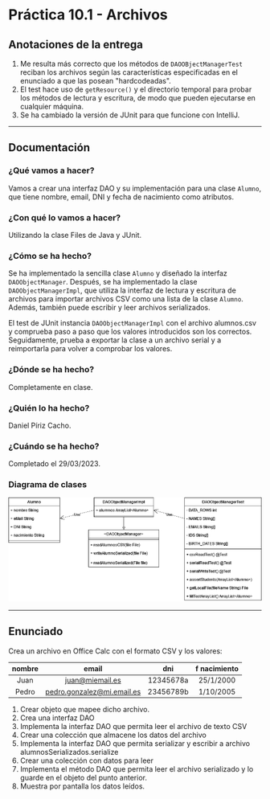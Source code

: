 # Práctica 10.1 - Archivos

## Anotaciones de la entrega

1. Me resulta más correcto que los métodos de `DAOOBjectManagerTest` reciban los archivos según las características especificadas en el enunciado a que las posean "hardcodeadas".
2. El test hace uso de `getResource()` y el directorio temporal para probar los métodos de lectura y escritura, de modo que pueden ejecutarse en cualquier máquina.
3. Se ha cambiado la versión de JUnit para que funcione con IntelliJ.

---

## Documentación

### ¿Qué vamos a hacer?

Vamos a crear una interfaz DAO y su implementación para una clase `Alumno`, que tiene nombre, email, DNI y fecha de nacimiento como atributos.

### ¿Con qué lo vamos a hacer?

Utilizando la clase Files de Java y JUnit.

### ¿Cómo se ha hecho?

Se ha implementado la sencilla clase `Alumno` y diseñado la interfaz `DAOObjectManager`. Después, se ha implementado la clase `DAOObjectManagerImpl`, que utiliza la interfaz de lectura y escritura de archivos para importar archivos CSV como una lista de la clase `Alumno`. Además, también puede escribir y leer archivos serializados.

El test de JUnit instancia `DAOObjectManagerImpl` con el archivo alumnos.csv y comprueba paso a paso que los valores introducidos son los correctos. Seguidamente, prueba a exportar la clase a un archivo serial y a reimportarla para volver a comprobar los valores.

### ¿Dónde se ha hecho?

Completamente en clase.

### ¿Quién lo ha hecho?

Daniel Píriz Cacho.

### ¿Cuándo se ha hecho?

Completado el 29/03/2023.

### Diagrama de clases

![Diagrama de clases de la actividad](./img/diag_clases.png)

---

## Enunciado

Crea un archivo en Office Calc con el formato CSV y los valores:

|nombre|email                       |dni        |f nacimiento|
|:----:|:--------------------------:|:---------:|:----------:|
|Juan  |juan@miemail.es 	        |12345678a 	|25/1/2000   |
|Pedro |pedro.gonzalez@mi.email.es 	|23456789b 	|1/10/2005   |

1. Crear objeto que mapee dicho archivo.
2. Crea una interfaz DAO
3. Implementa la interfaz DAO que permita leer el archivo de texto CSV
4. Crear una colección que almacene los datos del archivo
5. Implementa la interfaz DAO que permita serializar y escribir a archivo alumnosSerializados.serialize
6. Crear una colección con datos para leer
7. Implementa el método DAO que permita leer el archivo serializado y lo guarde en el objeto del punto anterior.
8. Muestra por pantalla los datos leídos.